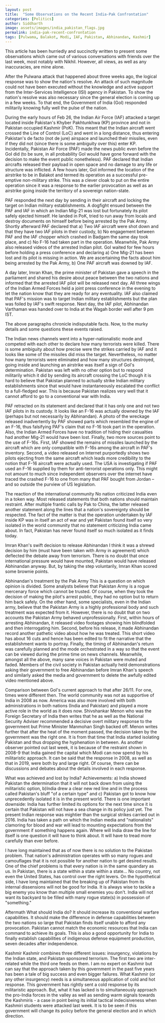 ```yaml
---
layout: post
title:  "Some Observations on the Recent India-Pak Confrontation"
categories: [Politics]
author: Siddharth
image: assets/images/india_pakistan_flags.jpg
permalink: india-pak-recent-confrontation
tags: [Pulwama, Balakot, Modi, IAF, Pakistan, Abhinandan, Kashmir]
---
```

This article has been hurriedly and succinctly written to present some observations which came out of various conversations with friends over the last week, most notably with Nikhil. However, all views, as well as any inaccuracies, are mine alone.

After the Pulwana attack that happened about three weeks ago, the logical response was to show the nation's resolve. An attack of such magnitude could not have been executed without the knowledge and active support from the Inter-Services Intelligence (ISI) agency in Pakistan. To show the nation's resolve was also necessary since the general election is coming up in a few weeks. To that end, the Government of India (GoI) responded militarily knowing fully well the pulse of the nation.

During the early hours of Feb 26, the Indian Air Force (IAF) attacked a target located inside Pakistan's Khyber Pakhtunkhwa (KP) province and not in Pakistan occupied Kashmir (PoK). This meant that the Indian aircraft went crossed the Line of Control (LoC) and went in a long distance, thus entering Pakistan's de facto (not de jure) airspace and launched their missiles, even if they did not (since there is some ambiguity over this) enter KP. Incidentally, Pakistan Air Force (PAF) made the news public even before the GoI did (to be sure, in all probability GoI would have gone forward with the decision to make the event public nonetheless). PAF declared that Indian aircrafts released their payload in open space and no damage to any life or structure was inflicted. A few hours later, GoI informed the location of the airstrike to be in Balakot and termed its operation as a successful pre-emptive non-military strike. This was a clever cloak to put on the entire operation since it was a response to the earlier provocation as well as an airstrike going inside the territory of a sovereign nation-state.

PAF responded the next day by sending in their aircraft and locking the target on Indian military establishments. A dogfight ensued between the PAF and IAF in which an Indian Mig-21 was lost but fortunately its pilot safely ejected himself. He landed in PoK, tried to run away from locals and destroy documents on himself before being arrested by the Pak Army. Shortly afterward PAF declared that a) Two IAF aircraft were shot down and that they have two IAF pilots in their custody, b) No engagement between PAF and the IAF chopper which crashed in Badgam the same day took place, and c) No F-16 had taken part in the operation. Meanwhile, Pak Army also released videos of the arrested Indian pilot.
GoI waited for few hours before holding a press conference and declaring a) One Mig-21 has been lost and its pilot is missing in action. We are ascertaining the facts about him being arrested by the Pak Army, b) One PAF aircraft was downed by IAF.

A day later, Imran Khan, the prime minister of Pakistan gave a speech in the parliament and shared his desire about peace between the two nations and informed that the arrested IAF pilot will be released next day. All three wings of the Indian Armed Forces held a joint press conference in the evening to let the nation know that they are ready for any eventuality. IAF also claimed that PAF's mission was to target Indian military establishments but the plan was foiled by IAF's swift response. Next day, the IAF pilot, Abhinandan Varthaman was handed over to India at the Wagah border well after 9 pm IST.

The above paragraphs chronicle indisputable facts. Now, to the murky details and some questions these events raised.

The Indian news channels went into a hyper-nationalistic mode and competed with each other to declare how many terrorists were killed. There is some ambiguity about how precise were the strikes carried by IAF and it looks like some of the missiles did miss the target. Nevertheless, no matter how many terrorists were eliminated and how many structures destroyed, going inside and launching an airstrike was itself a sign of GoI's determination. Pakistan was left with no other option but to respond militarily which it did by sending its aircraft crossing the LoC though it is hard to believe that Pakistan planned to actually strike Indian military establishments since that would have instantaneously escalated the conflict to a full-fledged war. This is because Pakistan realizes very well that it cannot afford to go to a conventional war with India.

PAF retracted on its statement and declared that it has only one and not two IAF pilots in its custody. It looks like an F-16 was actually downed by the IAF (perhaps but not necessarily by Abhinandan). A photo of the wreckage released inadvertently by PAF showed parts which resembled the engine of an F-16, thus falsifying PAF's claim that no F-16 took part in the operation. Also, the Indian Armed Forces have no tradition of hiding their casualties had another Mig-21 would have been lost. Finally, two more sources point to the use of F-16s. First, IAF showed the remains of missiles launched by the aircraft which are only compatible with F-16s among the aircraft in PAF's inventory. Second, a video released on Internet purportedly shows two pilots ejecting from the same aircraft which leads more credibility to the notion that F-16 aircraft were actually used. The USA is investigating if PAF used an F-16 supplied by them for anti-terrorist operations only. This might not amount to much since independent observers over the internet have traced the crashed F-16 to one from many that PAF bought from Jordan – and so outside the purview of US legislation.

The reaction of the international community
No nation criticized India even in a token way. Most released statements that both nations should maintain restraint. After multiple frantic calls by Pak to China, the latter released another statement along the lines that a nation's sovereignty should be respected. The fact of the matter is that the operation undertaken by IAF inside KP was in itself an act of war and yet Pakistan found itself so very isolated in the world community that no statement criticizing India came about. In fact, Pakistan has never found itself so much isolated as it finds today.

Imran Khan's swift decision to release Abhinandan
I think it was a shrewd decision by him (must have been taken with Army in agreement) which deflected the debate away from terrorism. There is no doubt that once international pressure would have mounted, Pakistan would have released Abhinandan anyway. But, by taking the step voluntarily, Imran Khan scored some brownie points.

Abhinandan's treatment by the Pak Army
This is a question on which opinion is divided. Some analysts believe that Pakistan Army is a rogue mercenary force which cannot be trusted. Of course, when they took the decision of making the pilot's arrest public, they had no option but to return him back safely. On the other hand, some specialists, even in the Indian army, believe that the Pakistan Army is a highly professional body and such treatment was expected from it. However, there is no doubt that on two accounts the Pakistan Army behaved unprofessionally. First, within hours of arresting Abhinandan, it released video footages showing him blindfolded and then interrogating him. Second, before his release, it made Abhinandan record another pathetic video about how he was treated. This short video has about 16 cuts and hence has been edited to fit the narrative that the establishment wants to portray. Finally, the timing of Abhinandan's return was carefully planned and the mode orchestrated in a way so that the event can be viewed during the prime time on news channels. Meanwhile, amongst all the above, many sane voices in Pakistan were muted and faded. Members of the civil society in Pakistan actually held demonstrations asking their government to free Abhinandan before Imran Khan's speech and similarly asked the media and government to delete the awfully edited video mentioned above.

Comparison between GoI's current approach to that after 26/11.
For one, times were different then. The world community was not as supportive of India in 2008 as now. America was also more involved with both administrations in both nations (India and Pakistan) and played a more active role in the world as it does now. Shivshankar Menon who was the Foreign Secretary of India then writes that he as well as the National Security Adviser recommended a decisive overt military response to the government but Prime Minister Manmohan Singh backed off. Menon writes further that after the heat of the moment passed, the decision taken by the government was the right one. It is from that time that India started isolating Pakistan and thus dropping the hyphenation in between. As another observer pointed out last week, it is because of the restraint shown in 2008-9 that India gained the capital which Modi can now spend by his militaristic approach. It can be said that the response in 2008, as well as that in 2019, were both by and large right. Of course, there can be discussions and debates about the details involved in each response.

What was achieved and lost by India?
Achievements: a) India showed Pakistan the determination that it will not back down from using the militaristic option, b)India drew a clear new red line and in the process called Pakistan's bluff "of a certain type" and c) Pakistan got to know how unprecedently isolated it is in the present world.
There is one important downside: India has further limited its options for the next time since it is certain that Pakistan will not have a sea change in its policy just yet. The present Indian response was mightier than the surgical strikes carried out in 2016. India has taken a path on which the Indian media and "nationalists" clamoring for blood and war will lead to mounting expectations from the government if something happens again. Where will India draw the line for itself is one question it will have to think about. It will have to tread more carefully than ever before.

I have long maintained that as of now there is no solution to the Pakistan problem. That nation's administration operates with so many rogues and camouflages that it is not possible for another nation to get desired results. One of the chief problems is that every nation is in the same quandary as us. In Pakistan, there is a state within a state within a state... No country, not even the United States, has control over the right levers. On the hypothetical side, I have long maintained that the breaking up of Pakistan from its internal dissensions will not be good for India. It is always wise to tackle a big enemy you know than multiple small enemies you don't. India will not want its backyard to be filled with many rogue state(s) in possession of "something."

Aftermath
What should India do?
It should increase its conventional warfare capabilities. It should make the difference in defense capabilities between the two nations so large that Pakistan finds itself unable to afford any provocation. Pakistan cannot match the economic resources that India can command to achieve its goals. This is also a good opportunity for India to finally establish capabilities of indigenous defense equipment production, seven decades after independence.

Kashmir
Kashmir combines three different issues: insurgency, violations by the Indian state, and Pakistan sponsored terrorism. The first two are inter-related while the third one feeds on them. I am no expert on Kashmir but can say that the approach taken by this government in the past five years has been a tale of big success and even bigger failures. What Kashmir (or any other insurgency) needs is a simultaneous application of cold and hot response. This government has rightly sent a cold response by its militaristic approach. But, what it has lacked is to simultaneously approach the pro-India forces in the valley as well as sending warm signals towards the Kashmiris - a case in point being its initial tactical indecisiveness when Kashmiri students were attacked last week. It is to be seen if this government will change its policy before the general election and in which direction.